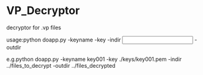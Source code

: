 # VP_Decryptor

decryptor for .vp files

usage:python doapp.py -keyname <key name> -key <key file> -indir <input directory> -outdir <output directory>

e.g.python doapp.py -keyname key001 -key ./keys/key001.pem -indir ../files_to_decrypt -outdir ../files_decrypted